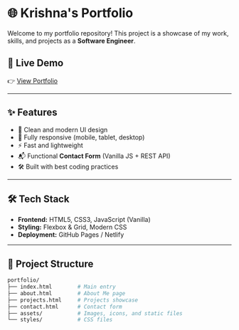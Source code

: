 # 🌐 Krishna's Portfolio  

Welcome to my portfolio repository! This project is a showcase of my work, skills, and projects as a **Software Engineer**.  

## 🚀 Live Demo  
👉 [View Portfolio](https://krissh-portfolio.netlify.app/)  

---

## ✨ Features  
- 🎨 Clean and modern UI design  
- 📱 Fully responsive (mobile, tablet, desktop)  
- ⚡ Fast and lightweight  
- 📬 Functional **Contact Form** (Vanilla JS + REST API)  
- 🛠️ Built with best coding practices  

---

## 🛠️ Tech Stack  
- **Frontend:** HTML5, CSS3, JavaScript (Vanilla)  
- **Styling:** Flexbox & Grid, Modern CSS  
- **Deployment:** GitHub Pages / Netlify  

---

## 📂 Project Structure  
```bash
portfolio/
├── index.html        # Main entry
├── about.html        # About Me page
├── projects.html     # Projects showcase
├── contact.html      # Contact form
├── assets/           # Images, icons, and static files
└── styles/           # CSS files
